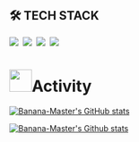 ## 🛠 TECH STACK

<div>
    <img src="https://img.shields.io/badge/React-61DAFB?style=flat-square&logo=React&logoColor=white"/>&nbsp 
    <img src="https://img.shields.io/badge/JavaScript-F7DF1E?style=flat-square&logo=JavaScript&logoColor=white"/>&nbsp 
    <img src="https://img.shields.io/badge/CSS3-1572B6?style=flat-square&logo=CSS3&logoColor=white"/>&nbsp 
    <img src="https://img.shields.io/badge/HTML5-E34F26?style=flat-square&logo=HTML5&logoColor=white"/>&nbsp 
</div>

<h1><img src="https://user-images.githubusercontent.com/54318460/165490580-5014fa53-5de5-4d39-9042-3ea43ea607d5.gif" width="40">Activity</h1> 

[![Banana-Master's GitHub stats](https://github-readme-stats.vercel.app/api?username=Banana-Master&show_icons=true&theme=vue)](https://github.com/Banana-Master?tab=repositories)

[![Banana-Master's Github stats](https://github-readme-stats.vercel.app/api/top-langs/?username=Banana-Master&show_icons=true&hide_border=true&title_color=004386&icon_color=004386&layout=compact)](https://github.com/Banana-Master?tab=repositories)

